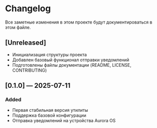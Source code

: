 # Changelog

Все заметные изменения в этом проекте будут документироваться в этом файле.

## [Unreleased]

- Инициализация структуры проекта
- Добавлен базовый функционал отправки уведомлений
- Подготовлены файлы документации (README, LICENSE, CONTRIBUTING)

## [0.1.0] — 2025-07-11

### Added
- Первая стабильная версия утилиты
- Поддержка базовой конфигурации
- Отправка уведомлений на устройства Aurora OS
